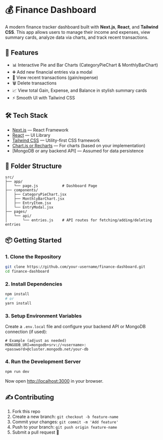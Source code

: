 
# 💰 Finance Dashboard

A modern finance tracker dashboard built with **Next.js**, **React**, and **Tailwind CSS**. This app allows users to manage their income and expenses, view summary cards, analyze data via charts, and track recent transactions.

## 🚀 Features

- 📊 Interactive Pie and Bar Charts (CategoryPieChart & MonthlyBarChart)
- ➕ Add new financial entries via a modal
- 🧾 View recent transactions (gain/expense)
- 🗑️ Delete transactions
- 📈 View total Gain, Expense, and Balance in stylish summary cards
- ⚡ Smooth UI with Tailwind CSS

## 🛠️ Tech Stack

- [Next.js](https://nextjs.org/) — React Framework
- [React](https://reactjs.org/) — UI Library
- [Tailwind CSS](https://tailwindcss.com/) — Utility-first CSS framework
- [Chart.js or Recharts](https://www.chartjs.org/) — For charts (based on your implementation)
- [MongoDB or any backend API] — Assumed for data persistence

## 📁 Folder Structure

```
src/
├── app/
│   └── page.js           # Dashboard Page
├── components/
│   ├── CategoryPieChart.jsx
│   ├── MonthlyBarChart.jsx
│   ├── EntryItem.jsx
│   └── EntryModal.jsx
├── pages/
│   └── api/
│       └── entries.js    # API routes for fetching/adding/deleting entries
```

## 📦 Getting Started

### 1. Clone the Repository

```bash
git clone https://github.com/your-username/finance-dashboard.git
cd finance-dashboard
```

### 2. Install Dependencies

```bash
npm install
# or
yarn install
```

### 3. Setup Environment Variables

Create a `.env.local` file and configure your backend API or MongoDB connection (if used):

```env
# Example (adjust as needed)
MONGODB_URI=mongodb+srv://<username>:<password>@cluster.mongodb.net/your-db
```

### 4. Run the Development Server

```bash
npm run dev
```

Now open [http://localhost:3000](http://localhost:3000) in your browser.



## ✍️ Contributing

1. Fork this repo
2. Create a new branch: `git checkout -b feature-name`
3. Commit your changes: `git commit -m 'Add feature'`
4. Push to your branch: `git push origin feature-name`
5. Submit a pull request 🎉

